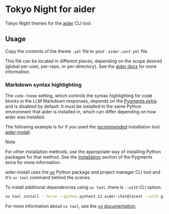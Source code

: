 # Tokyo Night for aider

Tokyo Night themes for the [aider](https://aider.chat) CLI tool.

## Usage

Copy the contents of the theme `.yml` file to your `.aider.conf.yml` file.

This file can be located in different places, depending on the scope desired (global per-user, per-repo, or per-directory). See the [aider docs](https://aider.chat/docs/config/aider_conf.html#yaml-config-file) for more information.

### Markdown syntax highlighting

The `code-theme` setting, which controls the syntax highlighting for code blocks in the LLM Markdown responses, depends on the [Pygments extra](../pygments/) and is disabled by default. It must be installed in the same Python environment that aider is installed in, which can differ depending on how aider was installed.

The following example is for if you used the [recommended](https://aider.chat/docs/install.html#get-started-quickly-with-aider-install) installation tool [aider-install](https://pypi.org/project/aider-install/). 

> [!NOTE]
> For other installation methods, use the appropriate way of installing Python packages for that method. See the [Installation](../pygments/README.md#installation) section of the Pygments extra for more information.

aider-install uses the [uv](https://astral.sh/uv) Python package and project manager CLI tool and it's `uv tool` command behind the scenes.

To install additional dependencies using `uv tool`, there is `--with` CLI option:

```bash
uv tool install --force --python python3.12 aider-chat@latest --with git+https://github.com/folke/tokyonight.nvim.git@main#subdirectory=extras/pygments
```

For more information about `uv tool`, see the [uv documentation](https://docs.astral.sh/uv/concepts/tools/).
